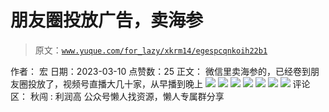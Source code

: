 # 朋友圈投放广告，卖海参

> 原文：[`www.yuque.com/for_lazy/xkrm14/egespcqnkoih22b1`](https://www.yuque.com/for_lazy/xkrm14/egespcqnkoih22b1)

<ne-p id="uc9e8e0ab" data-lake-id="uc9e8e0ab"><ne-text id="ud98a8dc3">作者： 宏</ne-text></ne-p> <ne-p id="u710cbb29" data-lake-id="u710cbb29"><ne-text id="uf96e9726">日期：2023-03-10</ne-text></ne-p> <ne-p id="ucd3930a2" data-lake-id="ucd3930a2"><ne-text id="ubec16b32">点赞数：</ne-text><ne-text id="u91594667" ne-bold="true">25</ne-text></ne-p> <ne-hole id="u8bfa6ce6" data-lake-id="u8bfa6ce6"><ne-card data-card-name="hr" data-card-type="block" id="hVZHi" data-event-boundary="card"><ne-p id="u07ccfe0b" data-lake-id="u07ccfe0b"><ne-text id="ub7081279">正文：</ne-text></ne-p> <ne-p id="ub9df442a" data-lake-id="ub9df442a"><ne-text id="u7fdd7c41">微信里卖海参的，已经卷到朋友圈投放了，视频号直播大几十家，从早播到晚上</ne-text></ne-p> <ne-p id="u94cb3003" data-lake-id="u94cb3003"><ne-card data-card-name="image" data-card-type="inline" id="y0DFU" data-event-boundary="card">![](img/7a4df0c1a6bf02e94cb2358d18badf6a.png)  <ne-p id="ucddd8e5a" data-lake-id="ucddd8e5a"><ne-card data-card-name="image" data-card-type="inline" id="OHzc6" data-event-boundary="card">![](img/bbfa03dbc5ad4f6650d12da5644296d7.png)  <ne-p id="uad761a28" data-lake-id="uad761a28"><ne-card data-card-name="image" data-card-type="inline" id="DECzb" data-event-boundary="card">![](img/14403b4267192865d0859bbde8365355.png)  <ne-p id="ub5a6f001" data-lake-id="ub5a6f001"><ne-card data-card-name="image" data-card-type="inline" id="dfRs0" data-event-boundary="card">![](img/a2aa2fdac2abf0047dea6897a80f8d88.png)</ne-card></ne-p> <ne-p id="uc019243b" data-lake-id="uc019243b"><ne-card data-card-name="image" data-card-type="inline" id="FeIxC" data-event-boundary="card">![](img/99bdceb90bb1f5a8fc3d306ac6a0b232.png)</ne-card></ne-p> <ne-p id="u4e0557b0" data-lake-id="u4e0557b0"><ne-card data-card-name="image" data-card-type="inline" id="Ipknf" data-event-boundary="card">![](img/98260bfbbc0ce3760954874e69207e2c.png)  <ne-p id="udf9b2163" data-lake-id="udf9b2163"><ne-card data-card-name="image" data-card-type="inline" id="MpAVy" data-event-boundary="card">![](img/0a0eff9e3ffd2dc6a310e25e9ffeff11.png)  <ne-hole id="u06ec89d6" data-lake-id="u06ec89d6"><ne-card data-card-name="hr" data-card-type="block" id="GYv0k" data-event-boundary="card"><ne-p id="u220b4374" data-lake-id="u220b4374"><ne-text id="ua82e32b3">评论区：</ne-text></ne-p> <ne-p id="ufdfc1bbe" data-lake-id="ufdfc1bbe"><ne-text id="ua5dbbff4">秋闯 : 利润高</ne-text></ne-p> <ne-hole id="ueea4b47c" data-lake-id="ueea4b47c"><ne-card data-card-name="hr" data-card-type="block" id="xpGxH" data-event-boundary="card"><ne-p id="u378ec36c" data-lake-id="u378ec36c"><ne-text id="ua232c6b8">公众号懒人找资源，懒人专属群分享</ne-text></ne-p></ne-card></ne-hole></ne-card></ne-hole></ne-card></ne-p></ne-card></ne-p></ne-card></ne-p></ne-card></ne-p></ne-card></ne-p></ne-card></ne-hole>